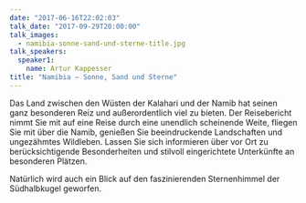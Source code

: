 ```yaml
---
date: "2017-06-16T22:02:03"
talk_date: "2017-09-29T20:00:00"
talk_images:
  - namibia-sonne-sand-und-sterne-title.jpg
talk_speakers:
  speaker1:
    name: Artur Kappesser
title: "Namibia – Sonne, Sand und Sterne"
---
```


Das Land zwischen den Wüsten der Kalahari und der Namib hat seinen ganz besonderen Reiz und außerordentlich viel zu bieten. Der Reisebericht nimmt Sie mit auf eine Reise durch eine unendlich scheinende Weite, fliegen Sie mit über die Namib, genießen Sie beeindruckende Landschaften und ungezähmtes Wildleben. Lassen Sie sich informieren über vor Ort zu berücksichtigende Besonderheiten und stilvoll eingerichtete Unterkünfte an besonderen Plätzen.

Natürlich wird auch ein Blick auf den faszinierenden Sternenhimmel der Südhalbkugel geworfen.
